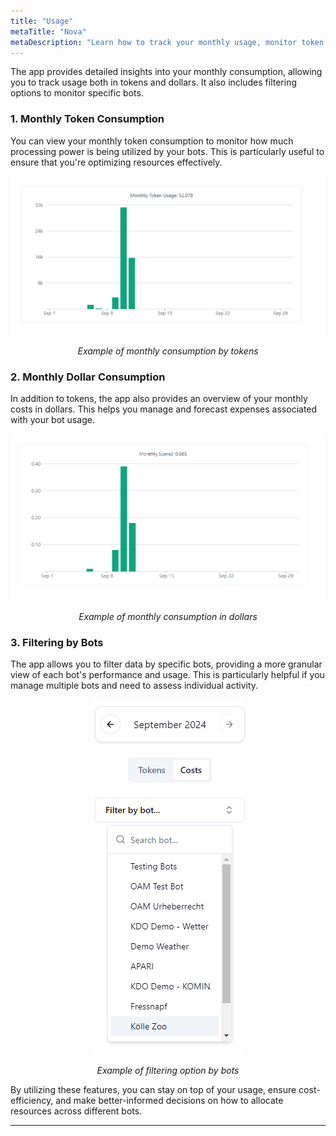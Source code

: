 ```yaml
---
title: "Usage"
metaTitle: "Nova"
metaDescription: "Learn how to track your monthly usage, monitor token consumption, and filter data by bots in the app."
---
```


The app provides detailed insights into your monthly consumption, allowing you to track usage both in tokens and dollars. It also includes filtering options to monitor specific bots.

### 1. Monthly Token Consumption

You can view your monthly token consumption to monitor how much processing power is being utilized by your bots. This is particularly useful to ensure that you're optimizing resources effectively.

<div style="text-align: center;">
  <img src="../images/monthly-token-consumption.png" alt="Monthly Token Consumption" />
  <p><em>Example of monthly consumption by tokens</em></p>
</div>

### 2. Monthly Dollar Consumption

In addition to tokens, the app also provides an overview of your monthly costs in dollars. This helps you manage and forecast expenses associated with your bot usage.

<div style="text-align: center;">
  <img src="../images/monthly-dollar-consumption.png" alt="Monthly Dollar Consumption" />
  <p><em>Example of monthly consumption in dollars</em></p>
</div>

### 3. Filtering by Bots

The app allows you to filter data by specific bots, providing a more granular view of each bot's performance and usage. This is particularly helpful if you manage multiple bots and need to assess individual activity.

<div style="text-align: center;">
  <img src="../images/filter-by-bots.png" alt="Filter by Bots" />
  <p><em>Example of filtering option by bots</em></p>
</div>

By utilizing these features, you can stay on top of your usage, ensure cost-efficiency, and make better-informed decisions on how to allocate resources across different bots.

---
